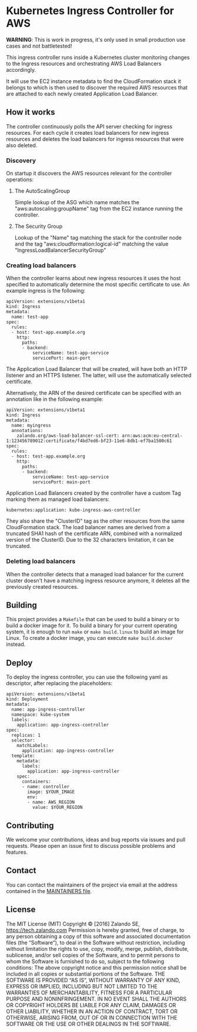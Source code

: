 # Kubernetes Ingress Controller for AWS

**WARNING**: This is work in progress, it's only used in small production use cases and not battletested!

This ingress controller runs inside a Kubernetes cluster monitoring changes to the Ingress resources and orchestrating 
AWS Load Balancers accordingly.

It will use the EC2 instance metadata to find the CloudFormation
stack it belongs to which is then used to discover the required AWS resources that are attached to each newly created Application Load Balancer.

## How it works

The controller continuously polls the API server checking for ingress resources. For each cycle it creates load balancers for new
ingress resources and deletes the load balancers for ingress resources that were also deleted.

### Discovery

On startup it discovers the AWS resources relevant for the controller operations:
 
1. The AutoScalingGroup

    Simple lookup of the ASG which name matches the "aws:autoscaling:groupName" tag from the EC2 instance running the
    controller.

2. The Security Group

    Lookup of the "Name" tag matching the stack for the controller node and the tag "aws:cloudformation:logical-id"
    matching the value "IngressLoadBalancerSecurityGroup"

### Creating load balancers

When the controller learns about new ingress resources it uses the host specified to automatically determine the most specific certificate to use. 
An example ingress is the following:

```
apiVersion: extensions/v1beta1
kind: Ingress
metadata:
  name: test-app
spec:
  rules:
  - host: test-app.example.org
    http:
      paths:
      - backend:
          serviceName: test-app-service
          servicePort: main-port
```

The Application Load Balancer that will be created, will have both an HTTP listener and an HTTPS listener. The latter, will use the automatically selected certificate.

Alternatively, the ARN of the desired certificate can be specified with an annotation like in the following example: 

```
apiVersion: extensions/v1beta1
kind: Ingress
metadata:
  name: myingress
  annotations:
    zalando.org/aws-load-balancer-ssl-cert: arn:aws:acm:eu-central-1:123456789012:certificate/f4bd7ed6-bf23-11e6-8db1-ef7ba1500c61
spec:
  rules:
  - host: test-app.example.org
    http:
      paths:
      - backend:
          serviceName: test-app-service
          servicePort: main-port
```

Application Load Balancers created by the controller have a custom Tag marking them as managed load balancers:

    kubernetes:application: kube-ingress-aws-controller

They also share the "ClusterID" tag as the other resources from the same CloudFormation stack. The load balancer names
are derived from a truncated SHA1 hash of the certificate ARN, combined with a normalized version of the ClusterID.
Due to the 32 characters limitation, it can be truncated.
 
### Deleting load balancers

When the controller detects that a managed load balancer for the current cluster doesn't have a matching ingress 
resource anymore, it deletes all the previously created resources.

## Building

This project provides a `Makefile` that can be used to build a binary or to build a docker image for it. To build a binary for your current operating system, it is enough to run `make` or `make build.linux` to build an image for Linux. 
To create a docker image, you can execute `make build.docker` instead. 

## Deploy

To deploy the ingress controller, you can use the following yaml as descriptor, after replacing the placeholders:

```
apiVersion: extensions/v1beta1
kind: Deployment
metadata:
  name: app-ingress-controller
  namespace: kube-system
  labels:
    application: app-ingress-controller
spec:
  replicas: 1
  selector:
    matchLabels:
      application: app-ingress-controller
  template:
    metadata:
      labels:
        application: app-ingress-controller
    spec:
      containers:
      - name: controller
        image: $YOUR_IMAGE
        env:
        - name: AWS_REGION
          value: $YOUR_REGION
```

## Contributing

We welcome your contributions, ideas and bug reports via issues and pull requests. Please open an issue first to discuss possible problems and features. 

## Contact 

You can contact the maintainers of the project via email at the address contained in the [MAINTAINERS file](MAINTAINERS).

## License

The MIT License (MIT) Copyright © [2016] Zalando SE, https://tech.zalando.com
Permission is hereby granted, free of charge, to any person obtaining a copy of this software and associated documentation files (the “Software”), to deal in the Software without restriction, including without limitation the rights to use, copy, modify, merge, publish, distribute, sublicense, and/or sell copies of the Software, and to permit persons to whom the Software is furnished to do so, subject to the following conditions:
The above copyright notice and this permission notice shall be included in all copies or substantial portions of the Software.
THE SOFTWARE IS PROVIDED “AS IS”, WITHOUT WARRANTY OF ANY KIND, EXPRESS OR IMPLIED, INCLUDING BUT NOT LIMITED TO THE WARRANTIES OF MERCHANTABILITY, FITNESS FOR A PARTICULAR PURPOSE AND NONINFRINGEMENT. IN NO EVENT SHALL THE AUTHORS OR COPYRIGHT HOLDERS BE LIABLE FOR ANY CLAIM, DAMAGES OR OTHER LIABILITY, WHETHER IN AN ACTION OF CONTRACT, TORT OR OTHERWISE, ARISING FROM, OUT OF OR IN CONNECTION WITH THE SOFTWARE OR THE USE OR OTHER DEALINGS IN THE SOFTWARE.